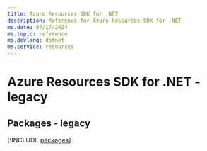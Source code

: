 ```yaml
---
title: Azure Resources SDK for .NET
description: Reference for Azure Resources SDK for .NET
ms.date: 07/17/2024
ms.topic: reference
ms.devlang: dotnet
ms.service: resources
---
```

# Azure Resources SDK for .NET - legacy
## Packages - legacy
[!INCLUDE [packages](resources-index.md)]